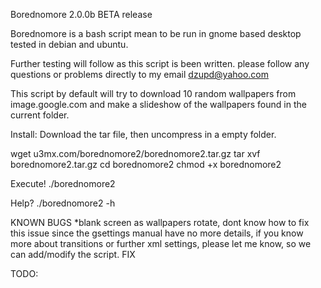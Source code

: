 Borednomore 2.0.0b BETA release

Borednomore is a bash script mean to be run in 
gnome based desktop tested in debian and ubuntu.

Further testing will follow as this script is been written.
please follow any questions or problems directly to my email
dzupd@yahoo.com

This script by default will try to download 10
random wallpapers from image.google.com
and make a slideshow of the wallpapers
found in the current folder.

Install:
Download the tar file, then uncompress in a empty folder.

wget u3mx.com/borednomore2/borednomore2.tar.gz
tar xvf borednomore2.tar.gz
cd borednomore2
chmod +x borednomore2

Execute!
./borednomore2

Help?
./borednomore2 -h

KNOWN BUGS
*blank screen as wallpapers rotate, dont know how to fix
this issue since the gsettings manual have no more details, if
you know more about transitions or further xml settings, please
let me know, so we can add/modify the script. FIX

TODO:



